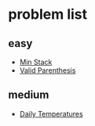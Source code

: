 # problem list

## easy

-   [Min Stack](https://leetcode.com/problems/min-stack/)
-   [Valid Parenthesis](https://leetcode.com/problems/valid-parentheses/)

## medium

-   [Daily Temperatures](https://leetcode.com/problems/daily-temperatures/)
